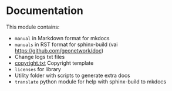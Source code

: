 # Documentation


This module contains:
* `manual` in Markdown format for mkdocs
* `manuals` in RST format for sphinx-build (vai https://github.com/geonetwork/doc)
* Change logs txt files
* [copyright.txt](copyright.txt) Copyright template
* `licenses` for library
* Utility folder with scripts to generate extra docs
* `translate` python module for help with sphinx-build to mkdocs 
